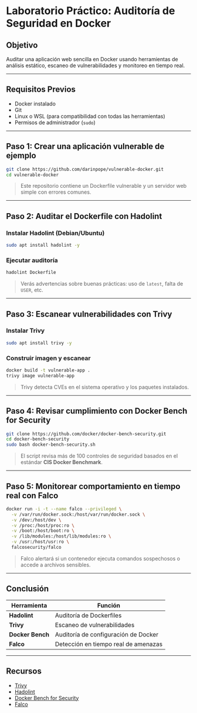 # Laboratorio Práctico: Auditoría de Seguridad en Docker

## Objetivo
Auditar una aplicación web sencilla en Docker usando herramientas de análisis estático, escaneo de vulnerabilidades y monitoreo en tiempo real.

---

## Requisitos Previos

- Docker instalado
- Git
- Linux o WSL (para compatibilidad con todas las herramientas)
- Permisos de administrador (`sudo`)

---

## Paso 1: Crear una aplicación vulnerable de ejemplo

```bash
git clone https://github.com/darinpope/vulnerable-docker.git
cd vulnerable-docker
```

> Este repositorio contiene un Dockerfile vulnerable y un servidor web simple con errores comunes.

---

## Paso 2: Auditar el Dockerfile con Hadolint

### Instalar Hadolint (Debian/Ubuntu)

```bash
sudo apt install hadolint -y
```

### Ejecutar auditoría

```bash
hadolint Dockerfile
```

> Verás advertencias sobre buenas prácticas: uso de `latest`, falta de `USER`, etc.

---

## Paso 3: Escanear vulnerabilidades con Trivy

### Instalar Trivy

```bash
sudo apt install trivy -y
```

### Construir imagen y escanear

```bash
docker build -t vulnerable-app .
trivy image vulnerable-app
```

> Trivy detecta CVEs en el sistema operativo y los paquetes instalados.

---

## Paso 4: Revisar cumplimiento con Docker Bench for Security

```bash
git clone https://github.com/docker/docker-bench-security.git
cd docker-bench-security
sudo bash docker-bench-security.sh
```

> El script revisa más de 100 controles de seguridad basados en el estándar **CIS Docker Benchmark**.

---

## Paso 5: Monitorear comportamiento en tiempo real con Falco

```bash
docker run -i -t --name falco --privileged \
  -v /var/run/docker.sock:/host/var/run/docker.sock \
  -v /dev:/host/dev \
  -v /proc:/host/proc:ro \
  -v /boot:/host/boot:ro \
  -v /lib/modules:/host/lib/modules:ro \
  -v /usr:/host/usr:ro \
  falcosecurity/falco
```

> Falco alertará si un contenedor ejecuta comandos sospechosos o accede a archivos sensibles.

---

## Conclusión

| Herramienta     | Función                                   |
|-----------------|--------------------------------------------|
| **Hadolint**     | Auditoría de Dockerfiles                  |
| **Trivy**        | Escaneo de vulnerabilidades               |
| **Docker Bench** | Auditoría de configuración de Docker      |
| **Falco**        | Detección en tiempo real de amenazas      |

---

## Recursos

- [Trivy](https://github.com/aquasecurity/trivy)
- [Hadolint](https://github.com/hadolint/hadolint)
- [Docker Bench for Security](https://github.com/docker/docker-bench-security)
- [Falco](https://falco.org/)

